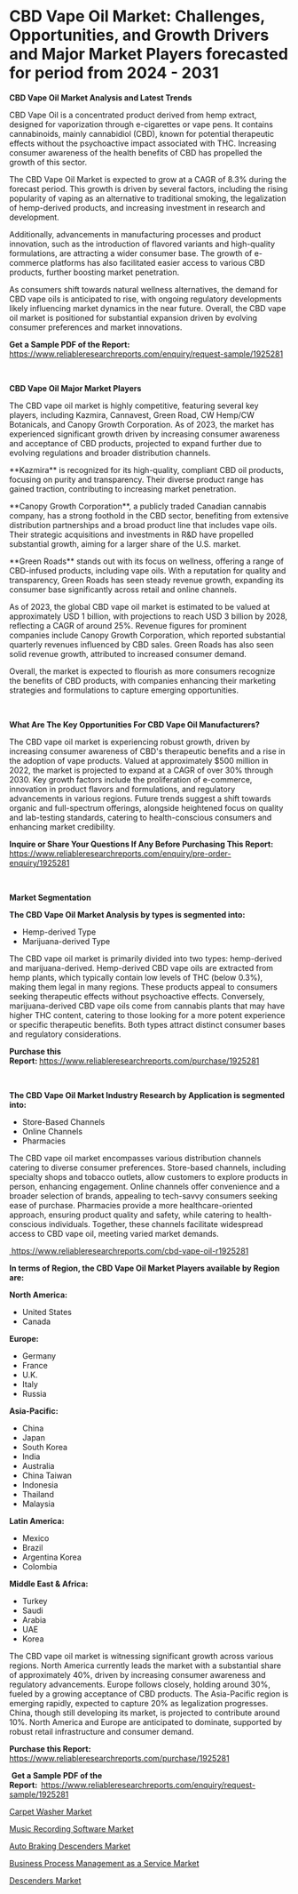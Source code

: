 <p><h1>CBD Vape Oil Market: Challenges, Opportunities, and Growth Drivers and Major Market Players forecasted for period from 2024 - 2031</h1></p><p><strong>CBD Vape Oil Market Analysis and Latest Trends</strong></p>
<p><p>CBD Vape Oil is a concentrated product derived from hemp extract, designed for vaporization through e-cigarettes or vape pens. It contains cannabinoids, mainly cannabidiol (CBD), known for potential therapeutic effects without the psychoactive impact associated with THC. Increasing consumer awareness of the health benefits of CBD has propelled the growth of this sector.</p><p>The CBD Vape Oil Market is expected to grow at a CAGR of 8.3% during the forecast period. This growth is driven by several factors, including the rising popularity of vaping as an alternative to traditional smoking, the legalization of hemp-derived products, and increasing investment in research and development. </p><p>Additionally, advancements in manufacturing processes and product innovation, such as the introduction of flavored variants and high-quality formulations, are attracting a wider consumer base. The growth of e-commerce platforms has also facilitated easier access to various CBD products, further boosting market penetration. </p><p>As consumers shift towards natural wellness alternatives, the demand for CBD vape oils is anticipated to rise, with ongoing regulatory developments likely influencing market dynamics in the near future. Overall, the CBD vape oil market is positioned for substantial expansion driven by evolving consumer preferences and market innovations.</p></p>
<p><strong>Get a Sample PDF of the Report:&nbsp;</strong> <a href="https://www.reliableresearchreports.com/enquiry/request-sample/1925281?utm_campaign=31&utm_medium=2&utm_source=Github&utm_content=ia&utm_term=24102024&utm_id=cbd-vape-oil">https://www.reliableresearchreports.com/enquiry/request-sample/1925281</a></p>
<p>&nbsp;</p>
<p><strong>CBD Vape Oil Major Market Players</strong></p>
<p><p>The CBD vape oil market is highly competitive, featuring several key players, including Kazmira, Cannavest, Green Road, CW Hemp/CW Botanicals, and Canopy Growth Corporation. As of 2023, the market has experienced significant growth driven by increasing consumer awareness and acceptance of CBD products, projected to expand further due to evolving regulations and broader distribution channels.</p><p>**Kazmira** is recognized for its high-quality, compliant CBD oil products, focusing on purity and transparency. Their diverse product range has gained traction, contributing to increasing market penetration.</p><p>**Canopy Growth Corporation**, a publicly traded Canadian cannabis company, has a strong foothold in the CBD sector, benefiting from extensive distribution partnerships and a broad product line that includes vape oils. Their strategic acquisitions and investments in R&D have propelled substantial growth, aiming for a larger share of the U.S. market.</p><p>**Green Roads** stands out with its focus on wellness, offering a range of CBD-infused products, including vape oils. With a reputation for quality and transparency, Green Roads has seen steady revenue growth, expanding its consumer base significantly across retail and online channels.</p><p>As of 2023, the global CBD vape oil market is estimated to be valued at approximately USD 1 billion, with projections to reach USD 3 billion by 2028, reflecting a CAGR of around 25%. Revenue figures for prominent companies include Canopy Growth Corporation, which reported substantial quarterly revenues influenced by CBD sales. Green Roads has also seen solid revenue growth, attributed to increased consumer demand. </p><p>Overall, the market is expected to flourish as more consumers recognize the benefits of CBD products, with companies enhancing their marketing strategies and formulations to capture emerging opportunities.</p></p>
<p>&nbsp;</p>
<p><strong>What Are The Key Opportunities For CBD Vape Oil Manufacturers?</strong></p>
<p><p>The CBD vape oil market is experiencing robust growth, driven by increasing consumer awareness of CBD's therapeutic benefits and a rise in the adoption of vape products. Valued at approximately $500 million in 2022, the market is projected to expand at a CAGR of over 30% through 2030. Key growth factors include the proliferation of e-commerce, innovation in product flavors and formulations, and regulatory advancements in various regions. Future trends suggest a shift towards organic and full-spectrum offerings, alongside heightened focus on quality and lab-testing standards, catering to health-conscious consumers and enhancing market credibility.</p></p>
<p><strong>Inquire or Share Your Questions If Any Before Purchasing This Report:</strong> <a href="https://www.reliableresearchreports.com/enquiry/pre-order-enquiry/1925281?utm_campaign=31&utm_medium=2&utm_source=Github&utm_content=ia&utm_term=24102024&utm_id=cbd-vape-oil">https://www.reliableresearchreports.com/enquiry/pre-order-enquiry/1925281</a></p>
<p>&nbsp;</p>
<p><strong>Market Segmentation</strong></p>
<p><strong>The CBD Vape Oil Market Analysis by types is segmented into:</strong></p>
<p><ul><li>Hemp-derived Type</li><li>Marijuana-derived Type</li></ul></p>
<p><p>The CBD vape oil market is primarily divided into two types: hemp-derived and marijuana-derived. Hemp-derived CBD vape oils are extracted from hemp plants, which typically contain low levels of THC (below 0.3%), making them legal in many regions. These products appeal to consumers seeking therapeutic effects without psychoactive effects. Conversely, marijuana-derived CBD vape oils come from cannabis plants that may have higher THC content, catering to those looking for a more potent experience or specific therapeutic benefits. Both types attract distinct consumer bases and regulatory considerations.</p></p>
<p><strong>Purchase this Report:&nbsp;</strong><a href="https://www.reliableresearchreports.com/purchase/1925281?utm_campaign=31&utm_medium=2&utm_source=Github&utm_content=ia&utm_term=24102024&utm_id=cbd-vape-oil">https://www.reliableresearchreports.com/purchase/1925281</a></p>
<p>&nbsp;</p>
<p><strong>The CBD Vape Oil Market Industry Research by Application is segmented into:</strong></p>
<p><ul><li>Store-Based Channels</li><li>Online Channels</li><li>Pharmacies</li></ul></p>
<p><p>The CBD vape oil market encompasses various distribution channels catering to diverse consumer preferences. Store-based channels, including specialty shops and tobacco outlets, allow customers to explore products in person, enhancing engagement. Online channels offer convenience and a broader selection of brands, appealing to tech-savvy consumers seeking ease of purchase. Pharmacies provide a more healthcare-oriented approach, ensuring product quality and safety, while catering to health-conscious individuals. Together, these channels facilitate widespread access to CBD vape oil, meeting varied market demands.</p></p>
<p><a href="https://www.reliableresearchreports.com/cbd-vape-oil-r1925281?utm_campaign=31&utm_medium=2&utm_source=Github&utm_content=ia&utm_term=24102024&utm_id=cbd-vape-oil">&nbsp;https://www.reliableresearchreports.com/cbd-vape-oil-r1925281</a></p>
<p><strong>In terms of Region, the CBD Vape Oil Market Players available by Region are:</strong></p>
<p>
    <p> <strong> North America: </strong>
        <ul>
            <li>United States</li>
            <li>Canada</li>
        </ul>
        </p> 
    <p> <strong> Europe: </strong>
        <ul>
            <li>Germany</li>
            <li>France</li>
            <li>U.K.</li>
            <li>Italy</li>
            <li>Russia</li>
        </ul>
        </p> 
    <p> <strong> Asia-Pacific: </strong>
        <ul>
            <li>China</li>
            <li>Japan</li>
            <li>South Korea</li>
            <li>India</li>
            <li>Australia</li>
            <li>China Taiwan</li>
            <li>Indonesia</li>
            <li>Thailand</li>
            <li>Malaysia</li>
        </ul>
        </p> 
    <p> <strong> Latin America: </strong>
        <ul>
            <li>Mexico</li>
            <li>Brazil</li>
            <li>Argentina Korea</li>
            <li>Colombia</li>
        </ul>
        </p> 
    <p> <strong> Middle East & Africa: </strong>
        <ul>
            <li>Turkey</li>
            <li>Saudi</li>
            <li>Arabia</li>
            <li>UAE</li>
            <li>Korea</li>
        </ul>
    </p>
    </p>
<p><p>The CBD vape oil market is witnessing significant growth across various regions. North America currently leads the market with a substantial share of approximately 40%, driven by increasing consumer awareness and regulatory advancements. Europe follows closely, holding around 30%, fueled by a growing acceptance of CBD products. The Asia-Pacific region is emerging rapidly, expected to capture 20% as legalization progresses. China, though still developing its market, is projected to contribute around 10%. North America and Europe are anticipated to dominate, supported by robust retail infrastructure and consumer demand.</p></p>
<p><strong>Purchase this Report: </strong><a href="https://www.reliableresearchreports.com/purchase/1925281?utm_campaign=31&utm_medium=2&utm_source=Github&utm_content=ia&utm_term=24102024&utm_id=cbd-vape-oil">https://www.reliableresearchreports.com/purchase/1925281</a></p>
<p>&nbsp;<strong>Get a Sample PDF of the Report:&nbsp;&nbsp;</strong><a href="https://www.reliableresearchreports.com/enquiry/request-sample/1925281?utm_campaign=31&utm_medium=2&utm_source=Github&utm_content=ia&utm_term=24102024&utm_id=cbd-vape-oil">https://www.reliableresearchreports.com/enquiry/request-sample/1925281</a></p>
<p><strong></strong></p>
<p><p><a href="https://issuu.com/reportprime-2/docs/carpet-washer-market-size-2030.pptx_0ce86df24cc778?utm_campaign=31&utm_medium=2&utm_source=Github&utm_content=ia&utm_term=24102024&utm_id=cbd-vape-oil">Carpet Washer Market</a></p><p><a href="https://www.linkedin.com/pulse/music-recording-software-market-global-share-ranking-overall-lbuuf?utm_campaign=31&utm_medium=2&utm_source=Github&utm_content=ia&utm_term=24102024&utm_id=cbd-vape-oil">Music Recording Software Market</a></p><p><a href="https://github.com/shivermasallash/Market-Research-Report-List-1/blob/main/auto-braking-descenders-market.md?utm_campaign=31&utm_medium=2&utm_source=Github&utm_content=ia&utm_term=24102024&utm_id=cbd-vape-oil">Auto Braking Descenders Market</a></p><p><a href="https://www.linkedin.com/pulse/trends-global-business-process-management-service-market-forecast-oirbf?utm_campaign=31&utm_medium=2&utm_source=Github&utm_content=ia&utm_term=24102024&utm_id=cbd-vape-oil">Business Process Management as a Service Market</a></p><p><a href="https://github.com/taketakyriffecd/Market-Research-Report-List-1/blob/main/descenders-market.md?utm_campaign=31&utm_medium=2&utm_source=Github&utm_content=ia&utm_term=24102024&utm_id=cbd-vape-oil">Descenders Market</a></p></p>